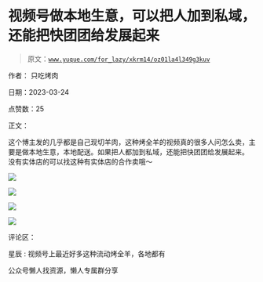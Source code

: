 # 视频号做本地生意，可以把人加到私域，还能把快团团给发展起来

> 原文：[`www.yuque.com/for_lazy/xkrm14/oz01la4l349g3kuv`](https://www.yuque.com/for_lazy/xkrm14/oz01la4l349g3kuv)

作者： 只吃烤肉

日期：2023-03-24

点赞数：25

正文：

这个博主发的几乎都是自己现切羊肉，这种烤全羊的视频真的很多人问怎么卖，主要是做本地生意，本地配送。如果把人都加到私域，还能把快团团给发展起来。 没有实体店的可以找这种有实体店的合作卖哦～

![](img/2147449cf3f547aa2237c06ba6245151.png)

![](img/8615932b4230309c641f48d118a65fc9.png)

![](img/b601d9aefef3b8cddc018f0e227b5569.png)  

![](img/4289d4cf87aa8dda58a1bc6440bb9ff8.png)  

评论区：

星辰 : 视频号上最近好多这种流动烤全羊，各地都有

公众号懒人找资源，懒人专属群分享

